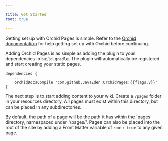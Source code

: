```yaml
---

title: Get Started
root: true

---
```


Getting set up with Orchid Pages is simple. Refer to the [Orchid documentation](#) for help getting set up with Orchid 
before continuing.

Adding Orchid Pages is as simple as adding the plugin to your dependencies in `build.gradle`. The plugin will 
automatically be registered and start creating your static pages.

```
dependencies {
    ...
    orchidDocsCompile 'com.github.JavaEden:OrchidPages:{{flags.v}}'
}
```

The next step is to start adding content to your wiki. Create a `/pages` folder in your resources directory. All pages 
must exist within this directory, but can be placed in any subdirectories. 

By default, the path of a page will be the path it has within the 'pages' directory, namespaced under '/pages/'. Pages
can also be placed into the root of the site by adding a Front Matter variable of `root: true` to any given page.